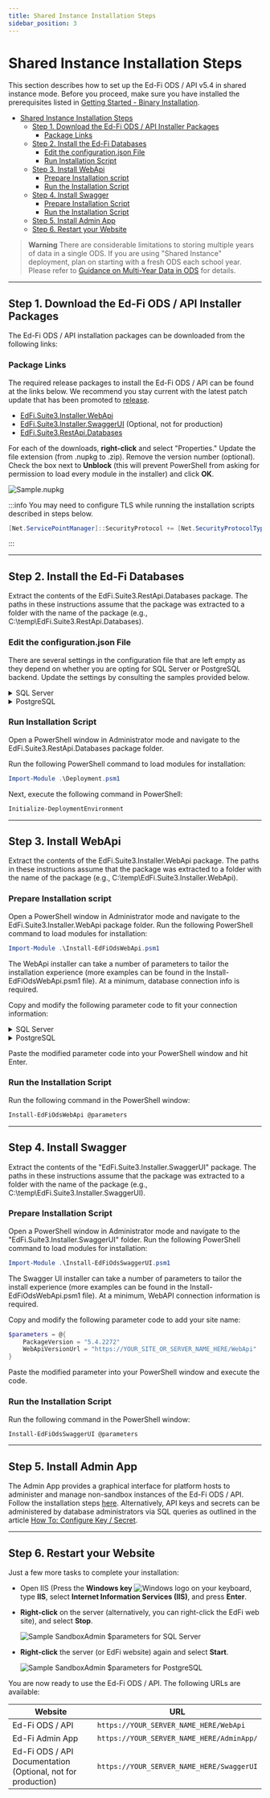 ```yaml
---
title: Shared Instance Installation Steps
sidebar_position: 3
---
```


# Shared Instance Installation Steps

This section describes how to set up the Ed-Fi ODS / API v5.4 in shared instance mode. Before you proceed, make sure you have installed the prerequisites listed in [Getting Started - Binary Installation](https://edfi.atlassian.net/wiki/spaces/ODSAPIS3V54/pages/22774182/Getting+Started+-+Binary+Installation).



- [Shared Instance Installation Steps](#shared-instance-installation-steps)
  - [Step 1. Download the Ed-Fi ODS / API Installer Packages](#step-1-download-the-ed-fi-ods--api-installer-packages)
    - [Package Links](#package-links)
  - [Step 2. Install the Ed-Fi Databases](#step-2-install-the-ed-fi-databases)
    - [Edit the configuration.json File](#edit-the-configurationjson-file)
    - [Run Installation Script](#run-installation-script)
  - [Step 3. Install WebApi](#step-3-install-webapi)
    - [Prepare Installation script](#prepare-installation-script)
    - [Run the Installation Script](#run-the-installation-script)
  - [Step 4. Install Swagger](#step-4-install-swagger)
    - [Prepare Installation Script](#prepare-installation-script-1)
    - [Run the Installation Script](#run-the-installation-script-1)
  - [Step 5. Install Admin App](#step-5-install-admin-app)
  - [Step 6. Restart your Website](#step-6-restart-your-website)
> **Warning**
> There are considerable limitations to storing multiple years of data in a single ODS. If you are using "Shared Instance" deployment, plan on starting with a fresh ODS each school year. Please refer to [Guidance on Multi-Year Data in ODS](https://edfi.atlassian.net/wiki/display/ODSAPIS3V54/Guidance+on+Multi-Year+Data+in+ODS?src=contextnavpagetreemode) for details.
---

## Step 1. Download the Ed-Fi ODS / API Installer Packages

The Ed-Fi ODS / API installation packages can be downloaded from the following links:

### Package Links

The required release packages to install the Ed-Fi ODS / API can be found at the links below. We recommend you stay current with the latest patch update that has been promoted to [release](https://dev.azure.com/ed-fi-alliance/Ed-Fi-Alliance-OSS/_packaging?_a=feed&feed=EdFi@Release).

- [EdFi.Suite3.Installer.WebApi](https://dev.azure.com/ed-fi-alliance/Ed-Fi-Alliance-OSS/_artifacts/feed/EdFi@Release/NuGet/EdFi.Suite3.Installer.WebApi/versions/5.4.57)
- [EdFi.Suite3.Installer.SwaggerUI](https://dev.azure.com/ed-fi-alliance/Ed-Fi-Alliance-OSS/_artifacts/feed/EdFi@Release/NuGet/EdFi.Suite3.Installer.SwaggerUI/overview/5.4.57) (Optional, not for production)
- [EdFi.Suite3.RestApi.Databases](https://dev.azure.com/ed-fi-alliance/Ed-Fi-Alliance-OSS/_artifacts/feed/EdFi@Release/NuGet/EdFi.Suite3.RestApi.Databases/overview/5.4.2272)

For each of the downloads, **right-click** and select "Properties." Update the file extension (from .nupkg to .zip). Remove the version number (optional). Check the box next to **Unblock** (this will prevent PowerShell from asking for permission to load every module in the installer) and click **OK**.

![Sample.nupkg](https://edfi.atlassian.net/wiki/download/thumbnails/22774218/image2024-7-25_6-30-30.png?version=1&modificationDate=1721907033718&cacheVersion=1&api=v2&width=725&height=977)

:::info
You may need to configure TLS while running the installation scripts described in steps below.

```powershell
[Net.ServicePointManager]::SecurityProtocol += [Net.SecurityProtocolType]::Tls12
```
:::

---

## Step 2. Install the Ed-Fi Databases

Extract the contents of the EdFi.Suite3.RestApi.Databases package. The paths in these instructions assume that the package was extracted to a folder with the name of the package (e.g., C:\temp\EdFi.Suite3.RestApi.Databases).

### Edit the configuration.json File

There are several settings in the configuration file that are left empty as they depend on whether you are opting for SQL Server or PostgreSQL backend. Update the settings by consulting the samples provided below.

<details>
  <summary>SQL Server</summary>

  ```json
  {
    "ConnectionStrings": {
      "EdFi_Ods": "server=(local);trusted_connection=True;database=EdFi_{0};Application Name=EdFi.Ods.WebApi",
      "EdFi_Security": "server=(local);trusted_connection=True;database=EdFi_Security;persist security info=True;Application Name=EdFi.Ods.WebApi",
      "EdFi_Admin": "server=(local);trusted_connection=True;database=EdFi_Admin;Application Name=EdFi.Ods.WebApi",
      "EdFi_Master": "server=(local);trusted_connection=True;database=master;Application Name=EdFi.Ods.WebApi"
    },
    "ApiSettings": {
      "Mode": "SharedInstance",
      "Engine": "SQLServer",
      ...
      "MinimalTemplateScript": "TPDMCoreMinimalTemplate",
      "PopulatedTemplateScript": "TPDMCorePopulatedTemplate"
    }
  }
  ```
</details>

<details>
  <summary>PostgreSQL</summary>

  ```json
  {
    "ConnectionStrings": {
      "EdFi_Ods": "host=localhost;port=5432;username=postgres;database=EdFi_{0};Application Name=EdFi.Ods.WebApi",
      "EdFi_Security": "host=localhost;port=5432;username=postgres;database=EdFi_Security;Application Name=EdFi.Ods.WebApi",
      "EdFi_Admin": "host=localhost;port=5432;username=postgres;database=EdFi_Admin;Application Name=EdFi.Ods.WebApi",
      "EdFi_Master": "host=localhost;port=5432;username=postgres;database=postgres;Application Name=EdFi.Ods.WebApi"
    },
    "ApiSettings": {
      "Mode": "SharedInstance",
      "Engine": "PostgreSQL",
      ...
      "MinimalTemplateScript": "TPDMCorePostgreSqlMinimalTemplate",
      "PopulatedTemplateScript": "TPDMCorePostgreSqlPopulatedTemplate"
    }
  }
  ```
</details>

### Run Installation Script

Open a PowerShell window in Administrator mode and navigate to the EdFi.Suite3.RestApi.Databases package folder.

Run the following PowerShell command to load modules for installation:

```powershell
Import-Module .\Deployment.psm1
```

Next, execute the following command in PowerShell:

```powershell
Initialize-DeploymentEnvironment
```

---

## Step 3. Install WebApi

Extract the contents of the EdFi.Suite3.Installer.WebApi package. The paths in these instructions assume that the package was extracted to a folder with the name of the package (e.g., C:\temp\EdFi.Suite3.Installer.WebApi).

### Prepare Installation script

Open a PowerShell window in Administrator mode and navigate to the EdFi.Suite3.Installer.WebApi package folder. Run the following PowerShell command to load modules for installation:

```powershell
Import-Module .\Install-EdFiOdsWebApi.psm1
```

The WebApi installer can take a number of parameters to tailor the installation experience (more examples can be found in the Install-EdFiOdsWebApi.psm1 file). At a minimum, database connection info is required.

Copy and modify the following parameter code to fit your connection information:

<details>
  <summary>SQL Server</summary>

  ```powershell
  $parameters = @{
      PackageVersion = "5.4.2285"
      DbConnectionInfo = @{
         Engine="SqlServer"
         Server="localhost"
         UseIntegratedSecurity=$true
      }
      InstallType = "SharedInstance"   
  }
  ```
</details>

<details>
  <summary>PostgreSQL</summary>

  ```powershell
  $parameters = @{
      PackageVersion = "5.4.2285"
      DbConnectionInfo = @{
         Engine="PostgreSQL"
         Server="localhost"
         Username="postgres"
      }
      InstallType = "SharedInstance"   
  }
  ```
</details>

Paste the modified parameter code into your PowerShell window and hit Enter.

### Run the Installation Script

Run the following command in the PowerShell window:

```powershell
Install-EdFiOdsWebApi @parameters
```

---

## Step 4. Install Swagger

Extract the contents of the "EdFi.Suite3.Installer.SwaggerUI" package. The paths in these instructions assume that the package was extracted to a folder with the name of the package (e.g., C:\temp\EdFi.Suite3.Installer.SwaggerUI).

### Prepare Installation Script

Open a PowerShell window in Administrator mode and navigate to the "EdFi.Suite3.Installer.SwaggerUI" folder. Run the following PowerShell command to load modules for installation:

```powershell
Import-Module .\Install-EdFiOdsSwaggerUI.psm1
```

The Swagger UI installer can take a number of parameters to tailor the install experience (more examples can be found in the Install-EdFiOdsWebApi.psm1 file). At a minimum, WebAPI connection information is required.

Copy and modify the following parameter code to add your site name:

```powershell
$parameters = @{
    PackageVersion = "5.4.2272"
    WebApiVersionUrl = "https://YOUR_SITE_OR_SERVER_NAME_HERE/WebApi"
}
```

Paste the modified parameter into your PowerShell window and execute the code.

### Run the Installation Script

Run the following command in the PowerShell window:

```powershell
Install-EdFiOdsSwaggerUI @parameters
```

---

## Step 5. Install Admin App

The Admin App provides a graphical interface for platform hosts to administer and manage non-sandbox instances of the Ed-Fi ODS / API. Follow the installation steps [here](https://edfi.atlassian.net/wiki/display/ADMIN/Admin+App+for+Suite+3+v2.3). Alternatively, API keys and secrets can be administered by database administrators via SQL queries as outlined in the article [How To: Configure Key / Secret](https://edfi.atlassian.net/wiki/spaces/ODSAPIS3V54/pages/22774840/How+To+Configure+Key+Secret).

---

## Step 6. Restart your Website

Just a few more tasks to complete your installation:

* Open IIS (Press the **Windows key** ![Windows logo](https://lh5.googleusercontent.com/o2iqf0j70YV3B-1NQxBFj1Ne-JeToRq5PiZeMtvF05l3jpyp4kseJn-zEs3BULgpAS_TFr8Qyacu5JZkiyXNllygq2EGhPII-PcxYyxkwCUqC4fPhMJ0QbovAD16R7T2StuDemW_) on your keyboard, type **IIS**, select **Internet Information Services (IIS)**, and press **Enter**.
* **Right-click** on the server (alternatively, you can right-click the EdFi web site), and select **Stop**.

  ![Sample SandboxAdmin $parameters for SQL Server](https://edfi.atlassian.net/wiki/download/attachments/22774218/image2021-2-12_17-5-39.png?version=1&modificationDate=1641861344017&cacheVersion=1&api=v2)

* **Right-click** the server (or EdFi website) again and select **Start**.

  ![Sample SandboxAdmin $parameters for PostgreSQL](https://edfi.atlassian.net/wiki/download/thumbnails/22774218/image2021-2-12_17-7-5.png?version=1&modificationDate=1641861344027&cacheVersion=1&api=v2&width=466&height=555)

You are now ready to use the Ed-Fi ODS / API. The following URLs are available:

| Website | URL |
| ------- | --- |
| Ed-Fi ODS / API | `https://YOUR_SERVER_NAME_HERE/WebApi` |
| Ed-Fi Admin App | `https://YOUR_SERVER_NAME_HERE/AdminApp/` |
| Ed-Fi ODS / API Documentation (Optional, not for production) | `https://YOUR_SERVER_NAME_HERE/SwaggerUI` |

